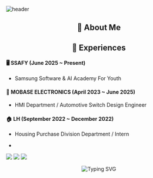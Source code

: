 ![header](https://capsule-render.vercel.app/api?type=venom&color=timeGradient&height=150&section=header&text=Hello%20!%20😆%20I'm%20Ahyeon&fontColor=333333&fontAlignY=40&fontSize=40&desc=Embedded%20Engineer%20%7C%20Learner&descSize=20&descAlign=70&descAlignY=65&fontShadow=true)

<h2 align="center"> 🔎 About Me</h2>




<h2 align="center">📑 Experiences</h2>

#### 🖥️ SSAFY (June 2025 ~ Present)
- Samsung Software & AI Academy For Youth

#### 🚗 MOBASE ELECTRONICS (April 2023 ~ June 2025)
- HMI Department / Automotive Switch Design Engineer 

#### 🏠 LH (September 2022 ~ December 2022)
- Housing Purchase Division Department / Intern

- 
<img src="https://img.shields.io/badge/Python-3776AB?style=flat-square&logo=Python&logoColor=white"/> <img src="https://img.shields.io/badge/apple-000000?style=flat-square&logo=apple&logoColor=white"/> <img src="https://img.shields.io/badge/OpenAI-412991?style=flat-square&logo=OpenAI&logoColor=white"/>

<p align="center">
  <img src="https://readme-typing-svg.demolab.com/?font=Fira+Code&pause=800&color=00BC8C&center=true&vCenter=true&width=460&lines=Embedded+Engineer+%7C+Back-End+Learner;Coding+with+C%2C+Java+%26+Logic!;Building+Smart+Things+%F0%9F%9A%80" alt="Typing SVG" />
</p>



